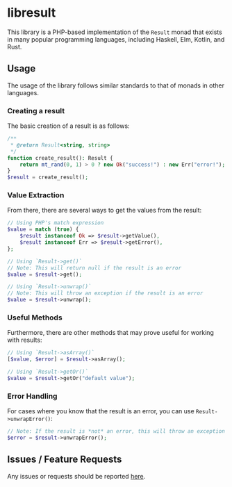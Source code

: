 # libresult
This library is a PHP-based implementation of the `Result` monad that exists in many popular programming languages, including Haskell, Elm, Kotlin, and Rust.

## Usage
The usage of the library follows similar standards to that of monads in other languages.

### Creating a result
The basic creation of a result is as follows:
```php
/**
 * @return Result<string, string>
 */
function create_result(): Result {
    return mt_rand(0, 1) > 0 ? new Ok("success!") : new Err("error!");
}
$result = create_result();
```

### Value Extraction
From there, there are several ways to get the values from the result:
```php
// Using PHP's match expression
$value = match (true) {
    $result instanceof Ok => $result->getValue(),
    $result instanceof Err => $result->getError(),
};

// Using `Result->get()`
// Note: This will return null if the result is an error
$value = $result->get();

// Using `Result->unwrap()`
// Note: This will throw an exception if the result is an error
$value = $result->unwrap();
```


### Useful Methods
Furthermore, there are other methods that may prove useful for working with results:
```php
// Using `Result->asArray()`
[$value, $error] = $result->asArray();

// Using `Result->getOr()`
$value = $result->getOr("default value");
```

### Error Handling
For cases where you know that the result is an error, you can use `Result->unwrapError()`:
```php
// Note: If the result is *not* an error, this will throw an exception
$error = $result->unwrapError();
```

## Issues / Feature Requests
Any issues or requests should be reported [here](https://github.com/sylvrs/libresult/issues).